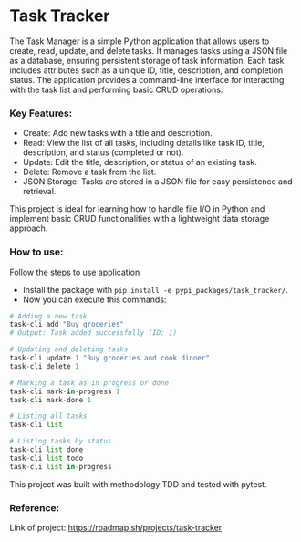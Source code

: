 # Task Tracker

The Task Manager is a simple Python application that allows users to create, read, update, and delete tasks. It manages tasks using a JSON file as a database, ensuring persistent storage of task information. Each task includes attributes such as a unique ID, title, description, and completion status. The application provides a command-line interface for interacting with the task list and performing basic CRUD operations.

### Key Features:

- Create: Add new tasks with a title and description.
- Read: View the list of all tasks, including details like task ID, title, description, and status (completed or not).
- Update: Edit the title, description, or status of an existing task.
- Delete: Remove a task from the list.
- JSON Storage: Tasks are stored in a JSON file for easy persistence and retrieval.

This project is ideal for learning how to handle file I/O in Python and implement basic CRUD functionalities with a lightweight data storage approach.

### How to use:

Follow the steps to use application

 - Install the package with ```pip install -e pypi_packages/task_tracker/```.
 - Now you can execute this commands:
 
```python
# Adding a new task
task-cli add "Buy groceries"
# Output: Task added successfully (ID: 1)

# Updating and deleting tasks
task-cli update 1 "Buy groceries and cook dinner"
task-cli delete 1

# Marking a task as in progress or done
task-cli mark-in-progress 1
task-cli mark-done 1

# Listing all tasks
task-cli list

# Listing tasks by status
task-cli list done
task-cli list todo
task-cli list in-progress
```

This project was built with methodology TDD and tested with pytest.

### Reference:

Link of project: https://roadmap.sh/projects/task-tracker
